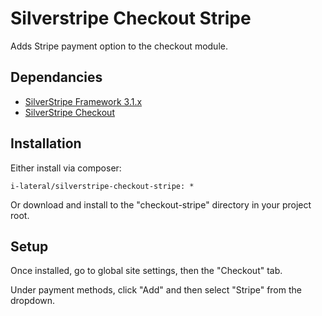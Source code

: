# Silverstripe Checkout Stripe

Adds Stripe payment option to the checkout module.

## Dependancies

* [SilverStripe Framework 3.1.x](https://github.com/silverstripe/silverstripe-framework)
* [SilverStripe Checkout](https://github.com/i-lateral/silverstripe-checkout-sofort)

## Installation

Either install via composer:

    i-lateral/silverstripe-checkout-stripe: *
    
Or download and install to the "checkout-stripe" directory in your
project root.

## Setup

Once installed, go to global site settings, then the "Checkout" tab.

Under payment methods, click "Add" and then select "Stripe" from the
dropdown.
